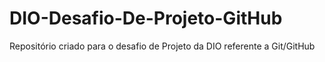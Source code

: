 # DIO-Desafio-De-Projeto-GitHub
Repositório criado para o desafio de Projeto da DIO referente a Git/GitHub
